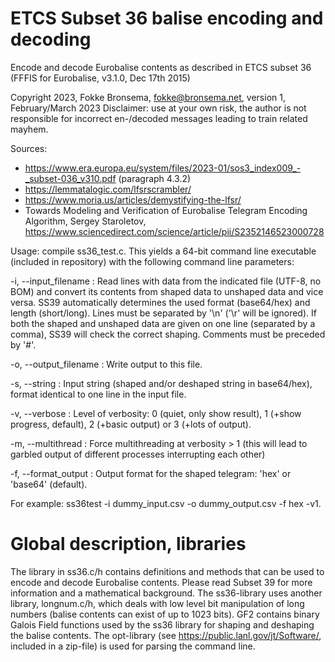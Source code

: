 # ETCS Subset 36 balise encoding and decoding
Encode and decode Eurobalise contents as described in ETCS subset 36 (FFFIS for Eurobalise, v3.1.0, Dec 17th 2015)

Copyright 2023, Fokke Bronsema, fokke@bronsema.net, version 1, February/March 2023
Disclaimer: use at your own risk, the author is not responsible for incorrect en-/decoded messages leading to train related mayhem.

Sources:
* https://www.era.europa.eu/system/files/2023-01/sos3_index009_-_subset-036_v310.pdf (paragraph 4.3.2)
* https://lemmatalogic.com/lfsrscrambler/
* https://www.moria.us/articles/demystifying-the-lfsr/
* Towards Modeling and Verification of Eurobalise Telegram Encoding Algorithm, Sergey Staroletov, https://www.sciencedirect.com/science/article/pii/S2352146523000728

Usage: compile ss36_test.c. This yields a 64-bit command line executable (included in repository) with the following command line parameters:

-i, --input_filename <STRING>:        Read lines with data from the indicated
                                      file (UTF-8, no BOM) and convert its
                                      contents from shaped data to unshaped data
                                      and vice versa. SS39 automatically
                                      determines the used format (base64/hex)
                                      and length (short/long). Lines must be
                                      separated by '\n' ('\r' will be ignored).
                                      If both the shaped and unshaped data are
                                      given on one line (separated by a comma),
                                      SS39 will check the correct shaping.
                                      Comments must be preceded by '#'.
 
 -o, --output_filename <STRING>:      Write output to this file.
 
 -s, --string         <STRING>:        Input string (shaped and/or deshaped
                                      string in base64/hex), format identical to
                                      one line in the input file.
 
 -v, --verbose        <INT>:           Level of verbosity: 0 (quiet, only show
                                      result), 1 (+show progress, default), 2
                                      (+basic output) or 3 (+lots of output).
 
 -m, --multithread    <BOOL>:          Force multithreading at verbosity > 1
                                      (this will lead to garbled output of
                                      different processes interrupting each
                                      other)
 
 -f, --format_output  <STRING>:        Output format for the shaped telegram:
                                      'hex' or 'base64' (default).
                                      
For example: ss36test -i dummy_input.csv -o dummy_output.csv -f hex -v1.

# Global description, libraries
The library in ss36.c/h contains definitions and methods that can be used to encode and decode Eurobalise contents. Please read Subset 39 for more information and a mathematical background. The ss36-library uses another library, longnum.c/h, which deals with low level bit manipulation of long numbers (balise contents can exist of up to 1023 bits). GF2 contains binary Galois Field functions used by the ss36 library for shaping and deshaping the balise contents. The opt-library (see https://public.lanl.gov/jt/Software/, included in a zip-file) is used for parsing the command line.
